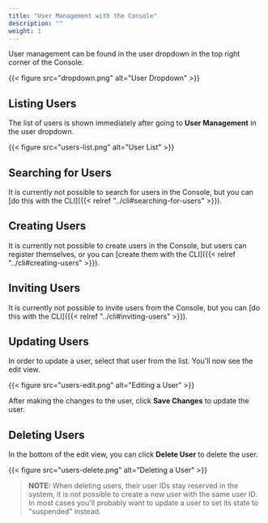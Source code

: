 ```yaml
---
title: "User Management with the Console"
description: ""
weight: 1
---
```


User management can be found in the user dropdown in the top right corner of the Console.

{{< figure src="dropdown.png" alt="User Dropdown" >}}

## Listing Users

The list of users is shown immediately after going to **User Management** in the user dropdown.

{{< figure src="users-list.png" alt="User List" >}}

## Searching for Users

It is currently not possible to search for users in the Console, but you can [do this with the CLI]({{< relref "../cli#searching-for-users" >}}).

## Creating Users

It is currently not possible to create users in the Console, but users can register themselves, or you can [create them with the CLI]({{< relref "../cli#creating-users" >}}).

## Inviting Users

It is currently not possible to invite users from the Console, but you can [do this with the CLI]({{< relref "../cli#inviting-users" >}}).

## Updating Users

In order to update a user, select that user from the list. You'll now see the edit view.

{{< figure src="users-edit.png" alt="Editing a User" >}}

After making the changes to the user, click **Save Changes** to update the user.

## Deleting Users

In the bottom of the edit view, you can click **Delete User** to delete the user.

{{< figure src="users-delete.png" alt="Deleting a User" >}}

> **NOTE:** When deleting users, their user IDs stay reserved in the system, it is not possible to create a new user with the same user ID. In most cases you'll probably want to update a user to set its state to "suspended" instead.
